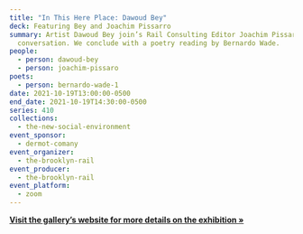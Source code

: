 ```yaml
---
title: "In This Here Place: Dawoud Bey"
deck: Featuring Bey and Joachim Pissarro
summary: Artist Dawoud Bey join’s Rail Consulting Editor Joachim Pissarro for a
  conversation. We conclude with a poetry reading by Bernardo Wade.
people:
  - person: dawoud-bey
  - person: joachim-pissaro
poets:
  - person: bernardo-wade-1
date: 2021-10-19T13:00:00-0500
end_date: 2021-10-19T14:30:00-0500
series: 410
collections:
  - the-new-social-environment
event_sponsor:
  - dermot-comany
event_organizer:
  - the-brooklyn-rail
event_producer:
  - the-brooklyn-rail
event_platform:
  - zoom
---
```

**[Visit the gallery’s website for more details on the exhibition »](https://www.skny.com/exhibitions/dawoud-bey)**